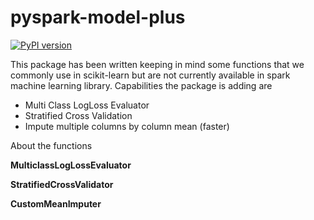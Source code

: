 # pyspark-model-plus
[![PyPI version](https://img.shields.io/pypi/v/pyspark-model-plus.svg)](https://img.shields.io/pypi/v/pyspark-model-plus)

This package has been written keeping in mind some functions that we commonly use in scikit-learn but are not currently available in 
spark machine learning library. Capabilities the package is adding are

* Multi Class LogLoss Evaluator
* Stratified Cross Validation
* Impute multiple columns by column mean (faster)

About the functions

**MulticlassLogLossEvaluator**


**StratifiedCrossValidator**


**CustomMeanImputer**




